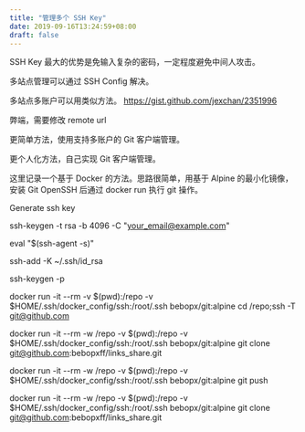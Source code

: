 ```yaml
---
title: "管理多个 SSH Key"
date: 2019-09-16T13:24:59+08:00
draft: false
---
```


SSH Key 最大的优势是免输入复杂的密码，一定程度避免中间人攻击。

多站点管理可以通过 SSH Config 解决。

多站点多账户可以用类似方法。 https://gist.github.com/jexchan/2351996

弊端，需要修改 remote url 

更简单方法，使用支持多账户的 Git 客户端管理。

更个人化方法，自己实现 Git 客户端管理。

这里记录一个基于 Docker 的方法。思路很简单，用基于 Alpine 的最小化镜像，安装 Git OpenSSH 后通过 docker run 执行 git 操作。

Generate ssh key

ssh-keygen -t rsa -b 4096 -C "your_email@example.com"

eval "$(ssh-agent -s)"

ssh-add -K ~/.ssh/id_rsa

ssh-keygen -p

docker run -it --rm -v $(pwd):/repo -v $HOME/.ssh/docker_config/ssh:/root/.ssh bebopx/git:alpine cd /repo;ssh -T git@github.com

docker run -it --rm -w /repo -v $(pwd):/repo -v $HOME/.ssh/docker_config/ssh:/root/.ssh bebopx/git:alpine git clone git@github.com:bebopxff/links_share.git

docker run -it --rm -w /repo -v $(pwd):/repo -v $HOME/.ssh/docker_config/ssh:/root/.ssh bebopx/git:alpine git push

docker run -it --rm -w /repo -v $(pwd):/repo -v $HOME/.ssh/docker_config/ssh:/root/.ssh bebopx/git:alpine git clone git@github.com:bebopxff/links_share.git

